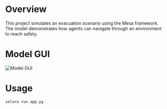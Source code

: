# Overview
This project simulates an evacuation scenario using the Mesa framework. The model demonstrates how agents can navigate through an environment to reach safety.

# Model GUI
![Model GUI](media/readme.png)

# Usage
```
solara run app.py
```